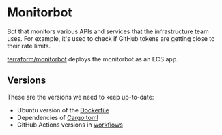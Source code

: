 # Monitorbot

Bot that monitors various APIs and services that the infrastructure team uses.
For example, it's used to check if GitHub tokens are getting close to their rate
limits.

[terraform/monitorbot] deploys the monitorbot as an ECS app.

## Versions

These are the versions we need to keep up-to-date:

- Ubuntu version of the [Dockerfile]
- Dependencies of [Cargo.toml]
- GitHub Actions versions in [workflows]

[Dockerfile]: https://github.com/rust-lang/monitorbot/blob/master/Dockerfile
[Cargo.toml]: https://github.com/rust-lang/monitorbot/blob/master/Cargo.toml
[workflows]: https://github.com/rust-lang/monitorbot/blob/master/.github/workflows/main.yml
[terraform/monitorbot]: https://github.com/rust-lang/simpleinfra/blob/master/terraform/monitorbot/
